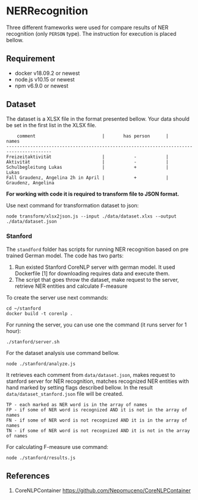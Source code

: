 # NERRecognition

Three different frameworks were used for compare results of NER recognition (only `PERSON` type). The instruction for execution is placed bellow.

## Requirement
- docker v18.09.2 or newest
- node.js v10.15 or newest
- npm v6.9.0 or newest


## Dataset
The dataset is a XLSX file in the format presented bellow. Your data should be set in the first list in the XLSX file.
```
    comment                         |       has person      |       names
---------------------------------------------------------------------------------------
Freizeitaktivität                   |           -           |
Aktivität                           |           -           |	        
Schulbegleitung Lukas               |           +           |       Lukas 
Fall Graudenz, Angelina 2h in April |           +           |   Graudenz, Angelina
```

**For working with code it is required to transform file to JSON format.**

Use next command for transformation dataset to json:
```
node transform/xlsx2json.js --input ./data/dataset.xlxs --output ./data/dataset.json
```


### Stanford 
The `standford` folder has scripts for running NER recognition based on pre trained German model. The code has two parts:
1. Run existed Stanford CoreNLP server with german model. It used Dockerfile [1] for downloading requires data and execute them.
2. The script that goes throw the dataset, make request to the server, retrieve NER entities and calculate F-measure  

To create the server use next commands:
```
cd ~/stanford
docker build -t corenlp .

```
For running the server, you can use one the command (it runs server for 1 hour):
```
./stanford/server.sh
``` 
For the dataset analysis use command bellow.
```
node ./stanford/analyze.js
``` 
It retrieves each comment from `data/dataset.json`, makes request to stanford server for NER recognition, matches recognized NER entities with hand marked by setting flags described bellow. In the result `data/dataset_stanford.json` file will be created.
```
TP - each marked as NER word is in the array of names
FP - if some of NER word is recognized AND it is not in the array of names
FN - if some of NER word is not recognized AND it is in the array of names
TN - if some of NER word is not recognized AND it is not in the array of names
```
For calculating F-measure use command:
```
node ./stanford/results.js
```  


## References
1. CoreNLPContainer https://github.com/Nepomuceno/CoreNLPContainer